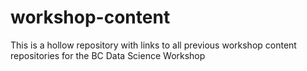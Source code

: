 # workshop-content
This is a hollow repository with links to all previous workshop content repositories for the BC Data Science Workshop
